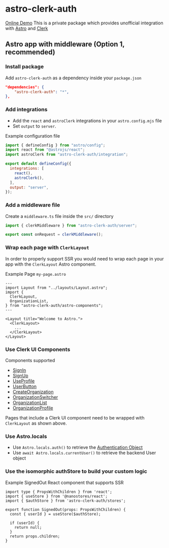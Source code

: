 # astro-clerk-auth
[Online Demo](https://astro-clerk.elef.codes/)
This is a private package which provides unofficial integration with [Astro](https://astro.build/) and [Clerk](https://clerk.com/)

## Astro app with middleware (Option 1, recommended)

### Install package
Add `astro-clerk-auth` as a dependency inside your `package.json`
```json
"dependencies": {
    "astro-clerk-auth": "*",
},
```

### Add integrations
- Add the `react` and `astroClerk` integrations in your `astro.config.mjs` file
- Set `output` to `server`.

Example configuration file

```js
import { defineConfig } from "astro/config";
import react from "@astrojs/react";
import astroClerk from "astro-clerk-auth/integration";

export default defineConfig({
  integrations: [
    react(),
    astroClerk(),
  ],
  output: "server",
});
```


### Add a middleware file
Create a `middleware.ts` file inside the `src/` directory
```js
import { clerkMiddleware } from "astro-clerk-auth/server";

export const onRequest = clerkMiddleware();
```

### Wrap each page with `ClerkLayout`
In order to properly support SSR you would need to wrap each page in your app with the `ClerkLayout` Astro component.

Example Page  `my-page.astro`
```astro
---
import Layout from "../layouts/Layout.astro";
import {
  ClerkLayout,
  OrganizationList,
} from "astro-clerk-auth/astro-components";
---

<Layout title="Welcome to Astro.">
  <ClerkLayout>
    ...
  </ClerkLayout>
</Layout>

```

### Use Clerk UI Components
Components supported
- [SignIn](https://clerk.com/docs/components/authentication/sign-in)
- [SignUp](https://clerk.com/docs/components/authentication/sign-up)
- [UseProfile](https://clerk.com/docs/components/user/user-profile)
- [UserButton](https://clerk.com/docs/components/user/user-button)
- [CreateOrganization](https://clerk.com/docs/components/organization/create-organization)
- [OrganizationSwitcher](https://clerk.com/docs/components/organization/organization-switcher)
- [OrganizationList](https://clerk.com/docs/components/organization/organization-list)
- [OrganizationProfile](https://clerk.com/docs/components/organization/organization-profile)

Pages that include a Clerk UI component need to be wrapped with `ClerkLayout` as shown above.

### Use Astro.locals
- Use `Astro.locals.auth()` to retrieve the [Authentication Object](https://clerk.com/docs/references/nextjs/authentication-object#authentication-object)
- Use `await Astro.locals.currentUser()` to retrieve the backend User object

### Use the isomorphic authStore to build your custom logic
Example SignedOut React component that supports SSR
```tsx
import type { PropsWithChildren } from 'react';
import { useStore } from '@nanostores/react';
import { $authStore } from 'astro-clerk-auth/stores';

export function SignedOut(props: PropsWithChildren) {
  const { userId } = useStore($authStore);

  if (userId) {
    return null;
  }
  return props.children;
}
```